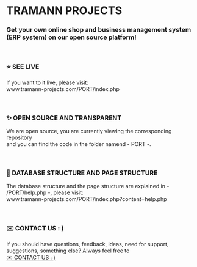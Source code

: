 # TRAMANN PROJECTS
<h3>Get your own online shop and business management system (ERP system) on our open source platform!</h3>
<br>
<h3>⭐ SEE LIVE</h3>
If you want to it live, please visit:
<br>www.tramann-projects.com/PORT/index.php
<br>
<br>
<br>
<h3>✨ OPEN SOURCE AND TRANSPARENT</h3>
We are open source, you are currently viewing the corresponding repository
<br>and you can find the code in the folder namend - PORT -.
<br>
<br>
<br>
<h3>📖 DATABASE STRUCTURE AND PAGE STRUCTURE</h3>
The database structure and the page structure are explained in - /PORT/help.php -, please visit:
<br>www.tramann-projects.com/PORT/index.php?content=help.php
<br>
<br>
<br>
<h3>✉️ CONTACT US   : )</h3>
If you should have questions, feedback, ideas, need for support, suggestions, something else? Always feel free to
<br><a href="mailto:hi@tramann-projects.com?subject=Hi  : )&body=Hi,%0D%0A%0D%0A%0D%0A[ContentOfYourMessage]%0D%0A%0D%0A%0D%0A%0D%0AWith best regards,%0D%0A[YourName]" title="Always at your service   : )">✉️ CONTACT US   : )</a>


